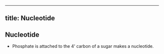 
---
title: Nucleotide
---
## Nucleotide
+ Phosphate is attached to the 4' carbon of a sugar makes a nucleotide.